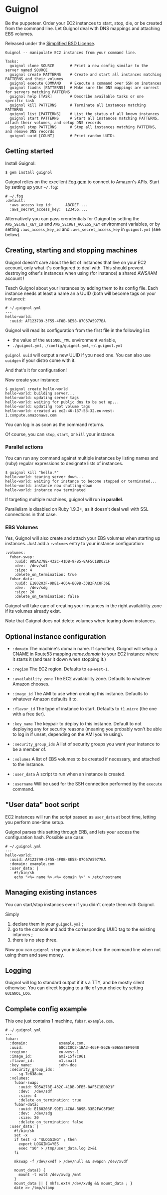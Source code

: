 # Guignol

Be the puppeteer. Order your EC2 instances to start, stop, die, or be created from the command line. Let Guignol deal with DNS mappings and attaching EBS volumes.

Released under the [Simplified BSD License](http://en.wikipedia.org/wiki/BSD_licenses#2-clause_license_.28.22Simplified_BSD_License.22_or_.22FreeBSD_License.22.29).


    Guignol -- manipulate EC2 instances from your command line.

    Tasks:
      guignol clone SOURCE       # Print a new config similar to the server named SOURCE
      guignol create PATTERNS    # Create and start all instances matching PATTERNS and their volumes
      guignol execute COMMAND    # Execute a command over SSH on instances
      guignol fixdns [PATTERNS]  # Make sure the DNS mappings are correct for servers matching PATTERNS
      guignol help [TASK]        # Describe available tasks or one specific task
      guignol kill PATTERNS      # Terminate all instances matching PATTERNS
      guignol list [PATTERNS]    # List the status of all known instances
      guignol start PATTERNS     # Start all instances matching PATTERNS, attach their volumes, and setup DNS records
      guignol stop PATTERNS      # Stop all instances matching PATTERNS, and remove DNS records
      guignol uuid [COUNT]       # Print random UUIDs

## Getting started

Install Guignol:

    $ gem install guignol

Guignol relies on the excellent [Fog gem](http://fog.io/) to connect to Amazon's APIs.
Start by setting up your `~/.fog`:

    # ~/.fog
    :default:
      :aws_access_key_id:      ABCDEF....
      :aws_secret_access_key:  123456....

Alternatively you can pass crendentials for Guignol by setting the `AWS_SECRET_KEY_ID` and `AWS_SECRET_ACCESS_KEY` environment variables, or by setting `:aws_access_key_id` and `:aws_secret_access_key` in `guignol.yml` (see below).


## Creating, starting and stopping machines

Guignol doesn't care about the list of instances that live on your EC2 account,
only what it's configured to deal with.
This should prevent destroying other's instances when using (for instance) a
shared AWS/IAM account !

Teach Guignol about your instances by adding them to its config file.
Each instance needs at least a name an a UUID (both will become tags on your
instance):

    # ~/.guignol.yml
    --- 
    hello-world:
      :uuid: AF123799-3F55-4F0B-8E58-87C67A5977BA

Guignol will read its configuration from the first file in the following list:

- the value of the `GUIGNOL_YML` environment variable,
- `./guignol.yml`, `./config/guignol.yml`, `~/.guignol.yml`

`guignol uuid` will output a new UUID if you need one.
You can also use `uuidgen` if your distro come with it.

And that's it for configuration!

Now create your instance:

    $ guignol create hello-world
    hello-world: building server...
    hello-world: updating server tags
    hello-world: waiting for public dns to be set up...
    hello-world: updating root volume tags
    hello-world: created as ec2-46-137-53-32.eu-west-1.compute.amazonaws.com

You can log in as soon as the command returns.

Of course, you can `stop`, `start`, or `kill` your instance.


### Parallel actions

You can run any command against multiple instances by listing names and (ruby)
regular expressions to designate lists of instances.

    $ guignol kill "hello.*"
    hello-world: tearing server down...
    hello-world: waiting for instance to become stopped or terminated...
    hello-world: instance now shutting-down
    hello-world: instance now terminated

If targeting multiple machines, guignol will run **in parallel**.

Parallelism is disabled on Ruby 1.9.3+, as it doesn't deal well with SSL connections in that case.


### EBS Volumes

Yes, Guignol will also create and attach your EBS volumes when starting up instances.
Just add a `:volumes` entry to your instance configuration:

    :volumes:
      fubar-swap:
        :uuid: 9D5A278E-432C-41DB-9FB5-8AF5C1BD021F
        :dev:  /dev/sdf
        :size: 4
        :delete_on_termination: true
      fubar-data:
        :uuid: E180203F-9DE1-4C6A-B09B-33B2FAC8F36E
        :dev:  /dev/sdg
        :size: 20
        :delete_on_termination: false

Guignol will take care of creating your instances in the right availability zone if its volumes already exist.

Note that Guignol does not delete volumes when tearing down instances.




## Optional instance configuration

- `:domain`
  The machine's domain name. If specified, Guignol will setup a 
  CNAME in Route53 mapping *name*.*domain* to your EC2 instance where it
  starts it (and tear it down when stopping it.)

- `:region`
  The EC2 region. Defaults to `eu-west-1`.

- `:availability_zone`
  The EC2 availability zone. Defaults to whatever Amazon chooses.

- `:image_id`
  The AMI to use when creating this instance. Defaults to whatever Amazon defaults it to.

- `:flavor_id`
  The type of instance to start. Defaults to `t1.micro` (the one with a free tier).

- `:key_name`
  The keypair to deploy to this instance. Default to not deploying any for security reasons (meaning you probably won't be able to log in if unset, depending on the AMI you're using).

- `:security_group_ids`
  A list of security groups you want your instance to be a member of.

- `:volumes`
  A list of EBS volumes to be created if necessary, and attached to the instance.

- `:user_data`
  A script to run when an instance is created.

- `:username`
  Will be used for the SSH connection performed by the `execute` command.



## "User data" boot script

EC2 instances will run the script passed as `user_data` at boot time, letting you perform one-time setup.

Guignol parses this setting through ERB, and lets your access the configuration hash.
Possible use case:

    # ~/.guignol.yml
    --- 
    hello-world:
      :uuid: AF123799-3F55-4F0B-8E58-87C67A5977BA
      :domain: example.com
      :user_data: |
        #!/bin/sh
        echo "<%= name %>.<%= domain %>" > /etc/hostname


## Managing existing instances


You can start/stop instances even if you didn't create them with Guignol.

Simply

1. declare them in your `guignol.yml` ;
2. go to the console and add the corresponding UUID tag to the existing intances ;
3. there is no step three.

Now you can `guignol stop` your instances from the command line when not using them and save money.


## Logging

Guignol will log to standard output if it's a TTY, and be mostly silent otherwise.
You can direct logging to a file of your choice by setting `GUIGNOL_LOG`.



## Complete config example

This one just contains 1 machine, `fubar.example.com.`

    # ~/.guignol.yml
    --- 
    fubar:
      :domain:              example.com.
      :uuid:                68C3C0C2-1BA3-465F-8626-E065E4EF9048
      :region:              eu-west-1
      :image_id:            ami-15f7c961
      :flavor_id:           m1.small
      :key_name:            john-doe
      :security_group_ids:  
        - sg-7e638abc
      :volumes:
        fubar-swap:
          :uuid: 9D5A278E-432C-41DB-9FB5-8AF5C1BD021F
          :dev:  /dev/sdf
          :size: 4
          :delete_on_termination: true
        fubar-data:
          :uuid: E180203F-9DE1-4C6A-B09B-33B2FAC8F36E
          :dev:  /dev/sdg
          :size: 20
          :delete_on_termination: false
      :user_data: |
        #!/bin/sh
        set -x
        if test -z "$LOGGING" ; then
          export LOGGING=YES
          exec "$0" > /tmp/user_data.log 2>&1
        fi

        mkswap -f /dev/xvdf > /dev/null && swapon /dev/xvdf

        mount_data() {
          mount -t ext4 /dev/xvdg /mnt
        }
        mount_data || { mkfs.ext4 /dev/xvdg && mount_data ; }
        date >> /tmp/stamp

